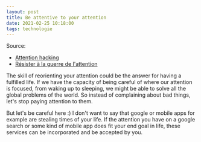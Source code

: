 ```yaml
---
layout: post
title: Be attentive to your attention
date: 2021-02-25 10:18:00
tags: technologie
---
```


Source:

- [Attention hacking](https://www.youtube.com/watch?v=zQoTgejl60s)
- [Résister à la guerre de l'attention](https://www.youtube.com/watch?v=e2_u4gUxXBU)

The skill of reorienting your attention could be the answer for having a fulfilled life. If we have the capacity of being careful of where our attention is focused, from waking up to sleeping, we might be able to solve all the global problems of the world. So instead of complaining about bad things, let's stop paying attention to them.

But let's be careful here :) I don't want to say that google or mobile apps for example are stealing times of your life. If the attention you have on a google search or some kind of mobile app does fit your end goal in life, these services can be incorporated and be accepted by you.
